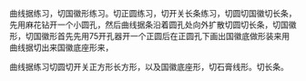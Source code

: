 曲线据练习，切国徽形练习。切正圆练习，切开关长条练习，切圆切国徽切长条，先用麻花钻开一个小圆孔，然后曲线据条沿着圆孔处向外扩散切圆切长条，切国徽形，切国徽形首先先用75开孔器开一个正圆后在正圆孔下画出国徽底做形装来用曲线据切出来国徽底座形来，


曲线据练习切圆切开关正方形长方形，以及国徽底座形，切石膏线形。切长条。





